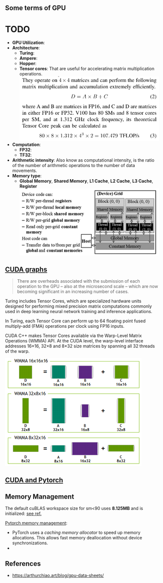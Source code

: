 ## Some terms of GPU

# TODO
- **GPU Utilization**: 
- **Architecture**: 
  - **Turing**: 
  - **Ampere**: 
  - **Hopper**: 
  - **Tensor cores**: That are useful for accelerating matrix multiplication operations.
  ![alt text](image-2.png)
- **Computation**: 
  - **FP32**:
  - **TF32**:
- **Arithmetic intensity**: Also know as computational intensity, is the ratio of the number of arithmetic operations to the number of data movements.
- **Memory type**: 
  - **Global Memory**, **Shared Memory**, **L1 Cache**, **L2 Cache**, **L3 Cache**, **Register**
![alt text](image-1.png)
## [CUDA graphs](https://developer.nvidia.com/blog/cuda-graphs/)
> There are overheads associated with the submission of each operation to the GPU – also at the microsecond scale – which are now becoming significant in an increasing number of cases. 

Turing includes Tensor Cores, which are specialized hardware units designed for performing mixed precision matrix computations commonly used in deep learning neural network training and inference applications.

In Turing, each Tensor Core can perform up to 64 floating point fused multiply-add (FMA) operations per clock using FP16 inputs.

CUDA C++ makes Tensor Cores available via the Warp-Level Matrix Operations (WMMA) API. At the CUDA level, the warp-level interface addresses 16×16, 32×8 and 8×32 size matrices by spanning all 32 threads of the warp.

![alt text](image.png)

## [CUDA and Pytorch](https://pytorch.org/docs/stable/notes/cuda.html)



## Memory Management

The default cuBLAS workspace size for sm<90 uses **8.125MB** and is initialized: [see ref.](https://discuss.pytorch.org/t/help-with-cuda-memory-allocation-during-forward-linear/190797)

[Pytorch memory management](https://pytorch.org/docs/stable/notes/cuda.html#memory-management):

- PyTorch uses a *caching memory allocator* to speed up memory allocations. This allows fast memory deallocation without device synchronizations.
-


## References

- https://arthurchiao.art/blog/gpu-data-sheets/